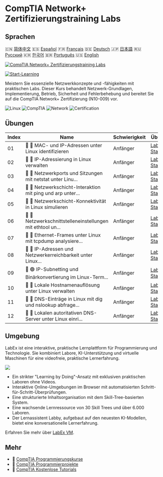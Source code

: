 # CompTIA Network+ Zertifizierungstraining Labs

## Sprachen

🇨🇳 [简体中文](README_zh.md) 🇪🇸 [Español](README_es.md) 🇫🇷 [Français](README_fr.md) 🇩🇪 [Deutsch](README_de.md) 🇯🇵 [日本語](README_ja.md) 🇷🇺 [Русский](README_ru.md) 🇰🇷 [한국어](README_ko.md) 🇧🇷 [Português](README_pt.md) 🇺🇸 [English](README.md) 

[![CompTIA Network+ Zertifizierungstraining Labs](https://cover-creator.labex.io/comptia-network-plus-training-labs.png?lang=de)](https://labex.io/de/courses/comptia-network-plus-training-labs)

[![Start-Learning](https://img.shields.io/badge/Start-Learning-whitesmoke?style=for-the-badge)](https://labex.io/de/courses/comptia-network-plus-training-labs)

Meistern Sie essenzielle Netzwerkkonzepte und -fähigkeiten mit praktischen Labs. Dieser Kurs behandelt Netzwerk-Grundlagen, Implementierung, Betrieb, Sicherheit und Fehlerbehebung und bereitet Sie auf die CompTIA Network+ Zertifizierung (N10-009) vor.

![Linux](https://img.shields.io/badge/Linux-whitesmoke?style=for-the-badge&logo=linux)
![CompTIA](https://img.shields.io/badge/CompTIA-whitesmoke?style=for-the-badge&logo=comptia)
![Network](https://img.shields.io/badge/Network-whitesmoke?style=for-the-badge&logo=network)
![Certification](https://img.shields.io/badge/Certification-whitesmoke?style=for-the-badge&logo=certification)


## Übungen

|   Index | Name                                                        | Schwierigkeit   | Übung                                                                                                                                                    |
|---------|-------------------------------------------------------------|-----------------|----------------------------------------------------------------------------------------------------------------------------------------------------------|
|      01 | 📖 🔵 MAC- und IP-Adressen unter Linux identifizieren       | Anfänger        | <a target='_blank' href='https://labex.io/de/tutorials/linux-identify-mac-and-ip-addresses-in-linux-592731'>Labor Starten</a>                            |
|      02 | 📖 🔵 IP-Adressierung in Linux verwalten                    | Anfänger        | <a target='_blank' href='https://labex.io/de/tutorials/linux-manage-ip-addressing-in-linux-592736'>Labor Starten</a>                                     |
|      03 | 📖 🔵 Netzwerkports und Sitzungen mit netstat unter Linu... | Anfänger        | <a target='_blank' href='https://labex.io/de/tutorials/linux-analyze-network-ports-and-sessions-with-netstat-in-linux-592741'>Labor Starten</a>          |
|      04 | 📖 🔵 Netzwerkschicht-Interaktion mit ping und arp unter... | Anfänger        | <a target='_blank' href='https://labex.io/de/tutorials/linux-explore-network-layer-interaction-with-ping-and-arp-in-linux-592746'>Labor Starten</a>      |
|      05 | 📖 🔵 Netzwerkschicht-Konnektivität in Linux simulieren     | Anfänger        | <a target='_blank' href='https://labex.io/de/tutorials/linux-simulate-network-layer-connectivity-in-linux-592752'>Labor Starten</a>                      |
|      06 | 📖 🔵 Netzwerkschnittstelleneinstellungen mit ethtool un... | Anfänger        | <a target='_blank' href='https://labex.io/de/tutorials/linux-examine-network-interface-settings-with-ethtool-in-linux-592759'>Labor Starten</a>          |
|      07 | 📖 🔵 Ethernet-Frames unter Linux mit tcpdump analysiere... | Anfänger        | <a target='_blank' href='https://labex.io/de/tutorials/linux-analyze-ethernet-frames-with-tcpdump-in-linux-592765'>Labor Starten</a>                     |
|      08 | 📖 🔵 IP-Adressen und Netzwerkerreichbarkeit unter Linux... | Anfänger        | <a target='_blank' href='https://labex.io/de/tutorials/linux-explore-ip-address-types-and-reachability-in-linux-592780'>Labor Starten</a>                |
|      09 | 📖 🟢 IP-Subnetting und Binärkonvertierung im Linux-Term... | Anfänger        | <a target='_blank' href='https://labex.io/de/tutorials/linux-perform-ip-subnetting-and-binary-conversion-in-the-linux-terminal-592782'>Labor Starten</a> |
|      10 | 📖 🔵 Lokale Hostnamenauflösung unter Linux verwalten       | Anfänger        | <a target='_blank' href='https://labex.io/de/tutorials/linux-manage-local-hostname-resolution-in-linux-592792'>Labor Starten</a>                         |
|      11 | 📖 🔵 DNS-Einträge in Linux mit dig und nslookup abfrage... | Anfänger        | <a target='_blank' href='https://labex.io/de/tutorials/linux-query-dns-records-in-linux-with-dig-and-nslookup-592796'>Labor Starten</a>                  |
|      12 | 📖 🔵 Lokalen autoritativen DNS-Server unter Linux einri... | Anfänger        | <a target='_blank' href='https://labex.io/de/tutorials/linux-set-up-a-local-authoritative-dns-server-on-linux-592803'>Labor Starten</a>                  |

## Umgebung

LabEx ist eine interaktive, praktische Lernplattform für Programmierung und Technologie. Sie kombiniert Labore, KI-Unterstützung und virtuelle Maschinen für eine videofreie, praktische Lernerfahrung.

![](https://tutorial-screenshot.getvm.io/images/vm-1725247253.png)

- Ein strikter "Learning by Doing"-Ansatz mit exklusiven praktischen Laboren ohne Videos.
- Interaktive Online-Umgebungen im Browser mit automatisierten Schritt-für-Schritt-Überprüfungen.
- Eine strukturierte Inhaltsorganisation mit dem Skill-Tree-basierten System.
- Eine wachsende Lernressource von 30 Skill Trees und über 6.000 Laboren.
- Der Lernassistent Labby, aufgebaut auf den neuesten KI-Modellen, bietet eine konversationelle Lernerfahrung.

Erfahren Sie mehr über [LabEx VM](https://support.labex.io/using-labex/virtual-machine).

## Mehr

- 🔗 [CompTIA Programmierungskurse](https://github.com/labex-labs/awesome-programming-courses)
- 🔗 [CompTIA Programmierprojekte](https://github.com/labex-labs/awesome-programming-projects)
- 🔗 [CompTIA Kostenlose Tutorials](https://github.com/labex-labs/comptia-free-tutorials)

